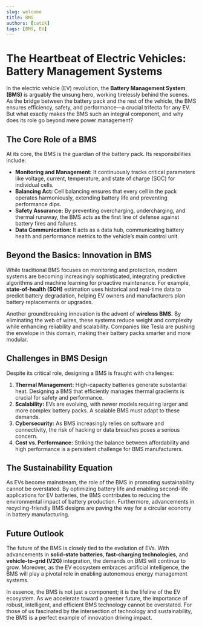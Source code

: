 ```yaml
---
slug: welcome
title: BMS
authors: [catik]
tags: [BMS, EV]
---
```



# The Heartbeat of Electric Vehicles: Battery Management Systems

In the electric vehicle (EV) revolution, the **Battery Management System (BMS)** is arguably the unsung hero, working tirelessly behind the scenes. As the bridge between the battery pack and the rest of the vehicle, the BMS ensures efficiency, safety, and performance—a crucial trifecta for any EV. But what exactly makes the BMS such an integral component, and why does its role go beyond mere power management?

## The Core Role of a BMS

At its core, the BMS is the guardian of the battery pack. Its responsibilities include:

- **Monitoring and Management:** It continuously tracks critical parameters like voltage, current, temperature, and state of charge (SOC) for individual cells.
- **Balancing Act:** Cell balancing ensures that every cell in the pack operates harmoniously, extending battery life and preventing performance dips.
- **Safety Assurance:** By preventing overcharging, undercharging, and thermal runaway, the BMS acts as the first line of defense against battery fires and failures.
- **Data Communication:** It acts as a data hub, communicating battery health and performance metrics to the vehicle’s main control unit.

## Beyond the Basics: Innovation in BMS

While traditional BMS focuses on monitoring and protection, modern systems are becoming increasingly sophisticated, integrating predictive algorithms and machine learning for proactive maintenance. For example, **state-of-health (SOH)** estimation uses historical and real-time data to predict battery degradation, helping EV owners and manufacturers plan battery replacements or upgrades.

Another groundbreaking innovation is the advent of **wireless BMS.** By eliminating the web of wires, these systems reduce weight and complexity while enhancing reliability and scalability. Companies like Tesla are pushing the envelope in this domain, making their battery packs smarter and more modular.

## Challenges in BMS Design

Despite its critical role, designing a BMS is fraught with challenges:

1. **Thermal Management:** High-capacity batteries generate substantial heat. Designing a BMS that efficiently manages thermal gradients is crucial for safety and performance.
2. **Scalability:** EVs are evolving, with newer models requiring larger and more complex battery packs. A scalable BMS must adapt to these demands.
3. **Cybersecurity:** As BMS increasingly relies on software and connectivity, the risk of hacking or data breaches poses a serious concern.
4. **Cost vs. Performance:** Striking the balance between affordability and high performance is a persistent challenge for BMS manufacturers.

## The Sustainability Equation

As EVs become mainstream, the role of the BMS in promoting sustainability cannot be overstated. By optimizing battery life and enabling second-life applications for EV batteries, the BMS contributes to reducing the environmental impact of battery production. Furthermore, advancements in recycling-friendly BMS designs are paving the way for a circular economy in battery manufacturing.

## Future Outlook

The future of the BMS is closely tied to the evolution of EVs. With advancements in **solid-state batteries**, **fast-charging technologies**, and **vehicle-to-grid (V2G)** integration, the demands on BMS will continue to grow. Moreover, as the EV ecosystem embraces artificial intelligence, the BMS will play a pivotal role in enabling autonomous energy management systems.

In essence, the BMS is not just a component; it is the lifeline of the EV ecosystem. As we accelerate toward a greener future, the importance of robust, intelligent, and efficient BMS technology cannot be overstated. For those of us fascinated by the intersection of technology and sustainability, the BMS is a perfect example of innovation driving impact.

